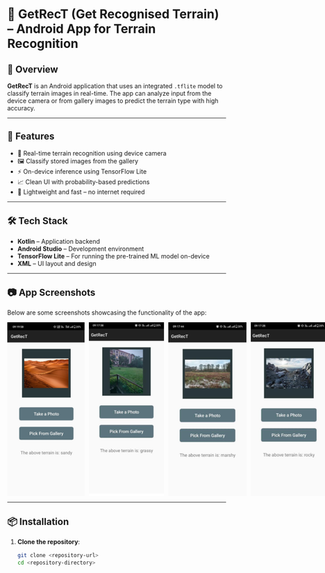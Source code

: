 # 📱 GetRecT (Get Recognised Terrain) – Android App for Terrain Recognition

## 🚀 Overview

**GetRecT** is an Android application that uses an integrated `.tflite` model to classify terrain images in real-time. The app can analyze input from the device camera or from gallery images to predict the terrain type with high accuracy.

---

## 📲 Features

- 📸 Real-time terrain recognition using device camera
- 🖼️ Classify stored images from the gallery
- ⚡ On-device inference using TensorFlow Lite
- 📈 Clean UI with probability-based predictions
- 🧠 Lightweight and fast – no internet required

---

## 🛠️ Tech Stack

- **Kotlin** – Application backend
- **Android Studio** – Development environment
- **TensorFlow Lite** – For running the pre-trained ML model on-device
- **XML** – UI layout and design

---

## 📷 App Screenshots

Below are some screenshots showcasing the functionality of the app:

<div style="display: flex; justify-content: space-between;">
    <img src="Screenshots/img1.png" alt="Screenshot 1" width="200" height="400" style="margin-right: 10px;">
    <img src="Screenshots/img2.png" alt="Screenshot 2" width="200" height="400" style="margin-right: 10px;">
    <img src="Screenshots/img3.png" alt="Screenshot 3" width="200" height="400" style="margin-right: 10px;">
    <img src="Screenshots/img4.png" alt="Screenshot 4" width="200" height="400">
</div>

---

## 📦 Installation

1. **Clone the repository**:
   ```bash
   git clone <repository-url>
   cd <repository-directory>
